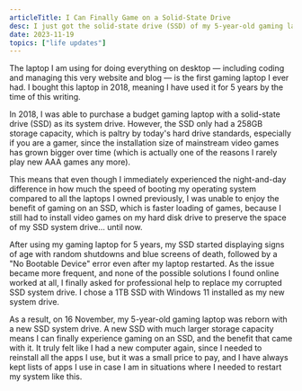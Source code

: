 ```yaml
---
articleTitle: I Can Finally Game on a Solid-State Drive
desc: I just got the solid-state drive (SSD) of my 5-year-old gaming laptop replaced with a new onw with a larger storage capacity.
date: 2023-11-19
topics: ["life updates"]
---
```


The laptop I am using for doing everything on desktop — including coding and managing this very website and blog — is the first gaming laptop I ever had. I bought this laptop in 2018, meaning I have used it for 5 years by the time of this writing.

In 2018, I was able to purchase a budget gaming laptop with a solid-state drive (SSD) as its system drive. However, the SSD only had a 258GB storage capacity, which is paltry by today's hard drive standards, especially if you are a gamer, since the installation size of mainstream video games has grown bigger over time (which is actually one of the reasons I rarely play new AAA games any more).

This means that even though I immediately experienced the night-and-day difference in how much the speed of booting my operating system compared to all the laptops I owned previously, I was unable to enjoy the benefit of gaming on an SSD, which is faster loading of games, because I still had to install video games on my hard disk drive to preserve the space of my SSD system drive... until now.

After using my gaming laptop for 5 years, my SSD started displaying signs of age with random shutdowns and blue screens of death, followed by a "No Bootable Device" error even after my laptop restarted. As the issue became more frequent, and none of the possible solutions I found online worked at all, I finally asked for professional help to replace my corrupted SSD system drive. I chose a 1TB SSD with Windows 11 installed as my new system drive.

As a result, on 16 November, my 5-year-old gaming laptop was reborn with a new SSD system drive. A new SSD with much larger storage capacity means I can finally experience gaming on an SSD, and the benefit that came with it. It truly felt like I had a new computer again, since I needed to reinstall all the apps I use, but it was a small price to pay, and I have always kept lists of apps I use in case I am in situations where I needed to restart my system like this.
